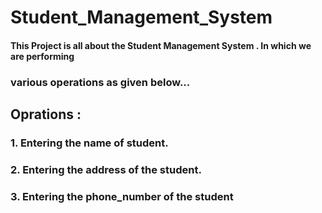 #                              Student_Management_System
#### This Project is all about the Student Management System . In which we are performing
### various operations as given below...

##     Oprations :
### 1. Entering the name of student.
### 2. Entering the address of the student.
### 3. Entering the phone_number of the student

